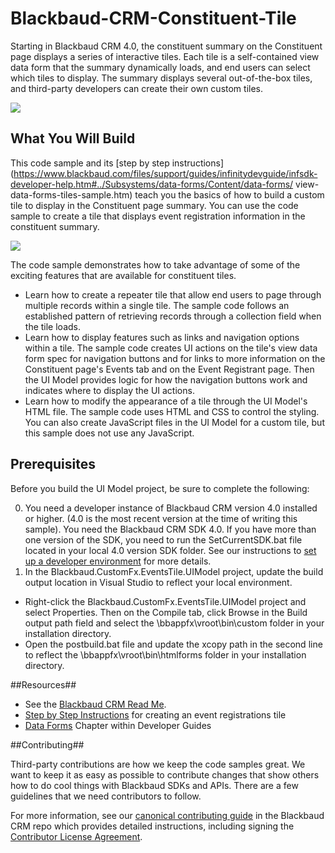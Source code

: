 Blackbaud-CRM-Constituent-Tile
==============================

Starting in Blackbaud CRM 4.0, the constituent summary on the Constituent page  displays a series of interactive tiles. Each tile is a self-contained view data form that the summary  dynamically loads, and end users can select which tiles to display. The summary displays several out-of-the-box tiles, and third-party developers can create their own custom tiles.

![](https://github.com/blackbaud-community/Blackbaud-CRM/blob/gh-pages/images/ConstituentTile.png)

## What You Will Build ##

This code sample and its [step by step instructions](https://www.blackbaud.com/files/support/guides/infinitydevguide/infsdk-developer-help.htm#../Subsystems/data-forms/Content/data-forms/ view-data-forms-tiles-sample.htm) teach you the basics of how to build a custom tile to display in the Constituent page summary. 
You can use the code sample to create a tile that displays event registration information in the constituent summary.

![](https://github.com/blackbaud-community/Blackbaud-CRM/blob/gh-pages/images/ConstituentTileEvents.png)

The code sample demonstrates how to take advantage of some of the exciting features that are available for constituent tiles.
* Learn how to create a repeater tile that allow end users to page through multiple records within a single tile. The sample code follows an established pattern of retrieving records through a collection field when the tile loads. 
* Learn how to display features such as links and navigation options within a tile. The sample code creates UI actions on the tile's view data form spec for navigation buttons and for links to more information on the Constituent page's Events tab and on the Event Registrant page. Then the UI Model provides logic for how the navigation buttons work and indicates where to display the UI actions. 
* Learn how to modify the appearance of a tile through the UI Model's HTML file. The sample code uses HTML and CSS to control the styling. You can also create JavaScript files in the UI Model for a custom tile, but this sample does not use any JavaScript.

## Prerequisites ##

Before you build the UI Model project, be sure to complete the following:

0. You need a developer instance of Blackbaud CRM version 4.0 installed or higher. (4.0 is the most recent version at the time of writing this sample). You need the Blackbaud CRM SDK 4.0. If you have more than one version of the SDK, you need to run the SetCurrentSDK.bat file located in your local 4.0 version SDK folder. See our instructions to [set up a developer environment](https://www.blackbaud.com/files/support/guides/infinitydevguide/infsdk-developer-help.htm#../Subsystems/infintro-developer-help/Content/coBlackbaudCRMSDKDevEnvSetup.htm%3FTocPath%3DGet%20Started%7C_____6) for more details. 
0. In the Blackbaud.CustomFx.EventsTile.UIModel project, update the build output location in Visual Studio to reflect your local environment. 
 - Right-click the Blackbaud.CustomFx.EventsTile.UIModel project and select Properties. Then on the Compile tab, click Browse in the Build output path field and select the \bbappfx\vroot\bin\custom folder in your installation directory. 
 - Open the postbuild.bat file and update the xcopy path in the second line to reflect the \bbappfx\vroot\bin\htmlforms folder in your installation directory.

##Resources##
* See the [Blackbaud CRM Read Me](https://github.com/blackbaud-community/Blackbaud-CRM/blob/master/README.md). 
* [Step by Step Instructions](https://www.blackbaud.com/files/support/guides/infinitydevguide/infsdk-developer-help.htm#../Subsystems/data-forms/Content/data-forms/view-data-forms-tiles-sample.htm) for creating an event registrations tile
* [Data Forms](https://www.blackbaud.com/files/support/guides/infinitydevguide/infsdk-developer-help.htm#../Subsystems/data-forms/Content/data-forms/welcome-data-forms.htm) Chapter within Developer Guides


##Contributing##

Third-party contributions are how we keep the code samples great. We want to keep it as easy as possible to contribute changes that show others how to do cool things with Blackbaud SDKs and APIs. There are a few guidelines that we need contributors to follow.

For more information, see our [canonical contributing guide](https://github.com/bbBobbyEarl/Blackbaud-CRM/blob/master/CONTRIBUTING.md) in the Blackbaud CRM repo which provides detailed instructions, including signing the [Contributor License Agreement](http://developer.blackbaud.com/cla).
